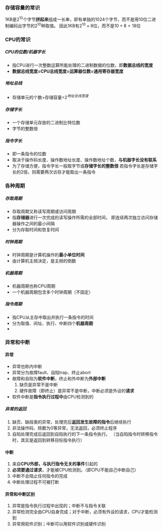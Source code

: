### 存储容量的常识

1KB是$2^{10}$个字节**拼起来**组成一长串，即有单独的1024个字节，而不是用10位二进制编码出字节的$2^{10}$种取值。
因此1KB有$2^{10}\times 8$位，而不是$10+8=18$位



### CPU的常识

##### CPU的位数/机器字长

+ 指CPU进行一次整数运算所能处理的二进制数据的位数，即**数据总线的宽度**
+ **数据总线宽度=CPU总线宽度=运算器位数=通用寄存器宽度**

##### 地址总线

+ 存储单元的个数=存储容量=$2^{地址总线宽度}$

##### 存储字长

+ 一个存储单元存放的二进制比特位数
+ 字节的整数倍

##### 指令字长

+ 即一条指令的位数
+ 取决于操作码长度、操作数地址长度、操作数地址个数，**与机器字长没有联系**
+ 为了存储方便，指令字长一般取字节或**存储字长的整数倍**
  若指令字长是存储字长的2倍，则需要两次访存才能取出一条指令



### 各种周期

##### 存取周期

+ 存取周期又称读写周期或访问周期
+ 指**存储器**进行一次完成的读写操作所需的全部时间，
  即连续两次独立访问存储器操作之间的最小间隔
+ 分为存取时间和恢复时间

##### 时钟周期

+ 时钟周期是计算机操作的**最小单位时间**
+ 由计算机主频决定，是主频的倒数

##### 机器周期

+ 机器周期也称CPU周期
+ 一个机器周期包含多个时钟周期（不固定）

##### 指令周期

+ 指CPU从主存中取出并执行一条指令的时间
+ 分为取值、间址、执行、中断四个**机器周期**
+ 

### 异常和中断

#### 异常

+ 异常也称内中断
+ 异常分为故障fault、自陷trap、终止abort
+ 故障和自陷为**软件中断**，终止和外中断为**外部中断**
  1. 缺页是异常不是中断
  2. 硬件故障（即终止）是异常不是中断，中断必须是外设的**请求**
+ 软件中断是**指令执行过程中**由CPU检测到的

##### 异常的返回

1. 缺页、缺段类的异常，处理完后**返回发生故障的指令**后继续执行
2. 非法操作码、除数为0等异常，无法返回，必须终止程序
3. 自陷处理完成后返回到自陷执行的下一条指令执行。
   （当自陷指令时转移指令时，其实是返回到转移目标指令执行）

#### 中断

1. 来自**CPU外部，与执行指令无关的事件**引起的
2. **必须要通过请求**，才能被CPU检测到。（即CPU不能自己中断自己）
3. 中断不会阻止任何指令的完成
4. 中断处理过程不可被打断



#### 异常和中断区别

1. 异常是指令执行过程中出现的；中断不与指令关联
2. 异常检测完全由CPU自身完成；对于中断，必须有外设的请求，CPU才能检测到
3. 异常用软件识别；中断可以用软件识别或硬件识别

